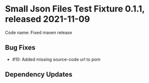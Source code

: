 # Small Json Files Test Fixture 0.1.1, released 2021-11-09

Code name: Fixed maven release

## Bug Fixes

* #10: Added missing source-code url to pom

## Dependency Updates
